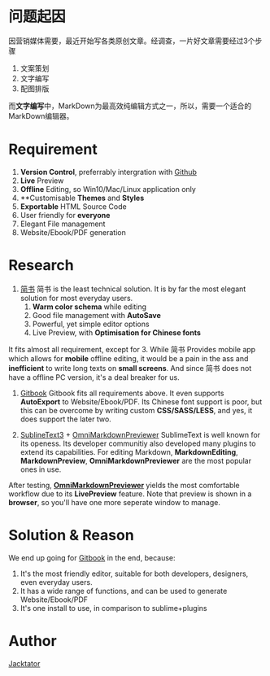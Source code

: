 # 问题起因

因营销媒体需要，最近开始写各类原创文章。经调查，一片好文章需要经过3个步骤

1. 文案策划
2. 文字编写
3. 配图排版

而**文字编写**中，MarkDown为最高效纯编辑方式之一，所以，需要一个适合的MarkDown编辑器。

# Requirement

1. **Version Control**, preferrably intergration with [Github](https://github.com)
1. **Live** Preview
1. **Offline** Editing, so Win10/Mac/Linux application only
1. **Customisable **Themes** and **Styles**
1. **Exportable** HTML Source Code
1. User friendly for **everyone**
1. Elegant File management
1. Website/Ebook/PDF generation

# Research

1. [简书](https://jianshu.com)
简书 is the least technical solution. It is by far the most elegant solution for most everyday users.
    1. **Warm color schema** while editing
    1. Good file management with **AutoSave**
    1. Powerful, yet simple editor options
    1. Live Preview, with **Optimisation for Chinese fonts**

  It fits almost all requirement, except for 3. While 简书 Provides mobile app which allows for **mobile** offline editing, it would be a pain in the ass and **inefficient** to write long texts on **small screens**. And since 简书 does not have a offline PC version, it's a deal breaker for us.
 
1. [Gitbook](https://gitbook.com)
Gitbook fits all requirements above. It even supports **AutoExport** to Website/Ebook/PDF. Its Chinese font support is poor, but this can be overcome by writing custom **CSS/SASS/LESS**, and yes, it does support the later two.

1. [SublineText3](sublimetext.com) + [OmniMarkdownPreviewer](https://github.com/timonwong/OmniMarkupPreviewer)
SublimeText is well known for its openess. Its developer communitiy also developed many plugins to extend its capabilities. For editing Markdown, **MarkdownEditing**, **MarkdownPreview**, **OmniMarkdownPreviewer** are the most popular ones in use. 

  After testing, **[OmniMarkdownPreviewer](https://github.com/timonwong/OmniMarkupPreviewer)** yields the most comfortable workflow due to its **LivePreview** feature. Note that preview is shown in a **browser**, so you'll have one more seperate window to manage.


# Solution & Reason

We end up going for [Gitbook](https://gitbook.com) in the end, because:

1. It's the most friendly editor, suitable for both developers, designers, even everyday users.
1. It has a wide range of functions, and can be used to generate Website/Ebook/PDF
1. It's one install to use, in comparison to sublime+plugins

# Author
[Jacktator](https://jacktator.com)